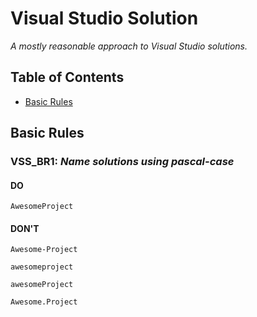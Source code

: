 # Visual Studio Solution

_A mostly reasonable approach to Visual Studio solutions._

## Table of Contents

- [Basic Rules](#basic-rules)

## Basic Rules

### VSS_BR1: _Name solutions using pascal-case_

#### DO

```
AwesomeProject
```

#### DON'T

```
Awesome-Project
```

```
awesomeproject
```

```
awesomeProject
```

```
Awesome.Project
```

